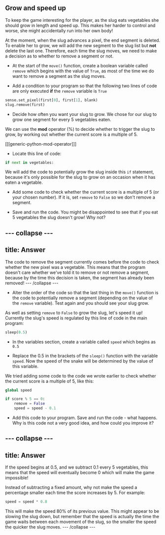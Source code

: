 ## Grow and speed up

To keep the game interesting for the player, as the slug eats vegetables she should grow in length and speed up. This makes her harder to control and worse, she might accidentally run into her own body!

At the moment, when the slug advances a pixel, the end segment is deleted. To enable her to grow, we will add the new segment to the slug list but **not** delete the last one. Therefore, each time the slug moves, we need to make a decision as to whether to remove a segment or not.

+ At the start of the `move()` function, create a boolean variable called `remove` which begins with the value of `True`, as most of the time we do want to remove a segment as the slug moves.

+ Add a condition to your program so that the following two lines of code are only executed **if** the `remove` variable is `True`

```python
sense.set_pixel(first[0], first[1], blank)
slug.remove(first)
```

+ Decide how often you want your slug to grow. We chose for our slug to grow one segment for every 5 vegetables eaten.

We can use the **mod** operator (%) to decide whether to trigger the slug to grow, by working out whether the current score is a multiple of 5.

[[[generic-python-mod-operator]]]

+ Locate this line of code:

```python
if next in vegetables:
```

We will add the code to potentially grow the slug inside this `if` statement, because it's only possible for the slug to grow on an occasion when it has eaten a vegetable.

+ Add some code to check whether the current score is a multiple of 5 (or your chosen number). If it is, set `remove` to `False` so we don't remove a segment.

+ Save and run the code. You might be disappointed to see that if you eat 5 vegetables the slug doesn't grow! Why not?

--- collapse ---
---
title: Answer
---
The code to remove the segment currently comes before the code to check whether the new pixel was a vegetable. This means that the program doesn't care whether we've told it to remove or not remove a segment, because by the time this decision is taken, the segment has already been removed!
--- /collapse ---

+ Alter the order of the code so that the last thing in the `move()` function is the code to potentially remove a segment (depending on the value of the `remove` variable). Test again and you should see your slug grow.

As well as setting `remove` to `False` to grow the slug, let's speed it up! Currently the slug's speed is regulated by this line of code in the main program:

```python
sleep(0.5)
```

+ In the variables section, create a variable called `speed` which begins as `0.5`

+ Replace the 0.5 in the brackets of the `sleep()` function with the variable `speed`. Now the speed of the snake will be determined by the value of this variable.

We tried adding some code to the code we wrote earlier to check whether the current score is a multiple of 5, like this:

```python
global speed

if score % 5 == 0:
    remove = False
    speed = speed - 0.1
```

+ Add this code to your program. Save and run the code - what happens. Why is this code not a very good idea, and how could you improve it?

--- collapse ---
---
title: Answer
---
If the speed begins at 0.5, and we subtract 0.1 every 5 vegetables, this means that the speed will eventually become 0 which will make the game impossible!

Instead of subtracting a fixed amount, why not make the speed a percentage smaller each time the score increases by 5. For example:

```python
speed = speed * 0.8
```

This will make the speed 80% of its previous value. This might appear to be slowing the slug down, but remember that the speed is actually the time the game waits between each movement of the slug, so the smaller the speed the quicker the slug moves.
--- /collapse ---
